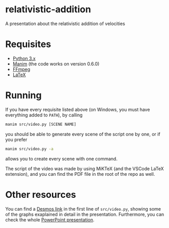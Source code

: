 # relativistic-addition
A presentation about the relativistic addition of velocities

# Requisites
- [Python 3.x](https://www.python.org/downloads/)
- [Manim](https://github.com/3b1b/manim) (the code works on version 0.6.0)
- [FFmpeg](https://github.com/BtbN/FFmpeg-Builds/releases)
- [LaTeX](https://www.latex-project.org/get/) 

# Running
If you have every requisite listed above (on Windows, you must have everything added to `PATH`), by calling

```sh
manim src/video.py [SCENE NAME]
```

you should be able to generate every scene of the script one by one, or if you prefer

```sh
manim src/video.py -a
```

allows you to create every scene with one command.

The script of the video was made by using MiKTeX (and the VSCode LaTeX extension), and you can find the PDF file in the root of the repo as well.

# Other resources
You can find a [Desmos link](https://www.desmos.com/calculator/fa2rrfpa6x) in the first line of `src/video.py`, showing some of the graphs exaplained in detail in the presentation. Furthermore, you can check the whole [PowerPoint presentation](https://drive.google.com/file/d/11DevQtEEt29_GwlbLjNF7ROIAOxwsKuw/view?usp=sharing).
